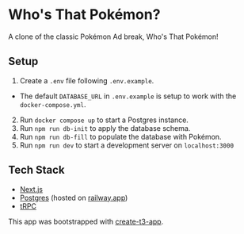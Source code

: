# Who's That Pokémon?

A clone of the classic Pokémon Ad break, Who's That Pokémon!

## Setup

1. Create a `.env` file following `.env.example`.
  - The default `DATABASE_URL` in `.env.example` is setup to work with the `docker-compose.yml`.
2. Run `docker compose up` to start a Postgres instance.
3. Run `npm run db-init` to apply the database schema.
4. Run `npm run db-fill` to populate the database with Pokémon.
5. Run `npm run dev` to start a development server on `localhost:3000`

## Tech Stack

- [Next.js](https://nextjs.org/)
- [Postgres](https://www.postgresql.org/) (hosted on [railway.app](https://railway.app/))
- [tRPC](https://trpc.io/)

This app was bootstrapped with [create-t3-app](https://github.com/t3-oss/create-t3-app).

